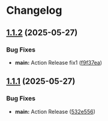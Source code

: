 # Changelog

## [1.1.2](https://github.com/Fly025/FastAPI-test/compare/v1.1.1...v1.1.2) (2025-05-27)


### Bug Fixes

* **main:** Action Release fix1 ([f9f37ea](https://github.com/Fly025/FastAPI-test/commit/f9f37eaa90b16522735611a4a38aff5880a5461e))

## [1.1.1](https://github.com/Fly025/FastAPI-test/compare/v1.1.0...v1.1.1) (2025-05-27)


### Bug Fixes

* **main:** Action Release ([532e556](https://github.com/Fly025/FastAPI-test/commit/532e55669fbac3440ff7be53a871bd87007e8407))
